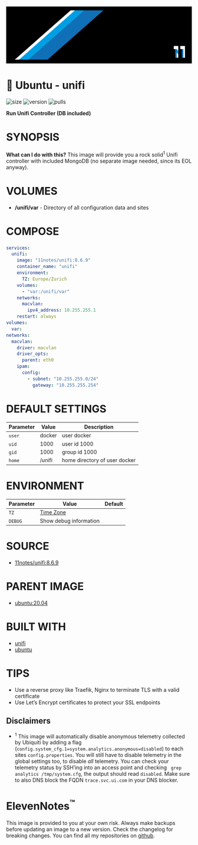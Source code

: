 ![Banner](https://github.com/11notes/defaults/blob/main/static/img/banner.png?raw=true)

# 🍟 Ubuntu - unifi
![size](https://img.shields.io/docker/image-size/11notes/unifi/8.6.9?color=0eb305) ![version](https://img.shields.io/docker/v/11notes/unifi/8.6.9?color=eb7a09) ![pulls](https://img.shields.io/docker/pulls/11notes/unifi?color=2b75d6)

**Run Unifi Controller (DB included)**

# SYNOPSIS
**What can I do with this?** This image will provide you a rock solid<sup>1</sup> Unifi controller with included MongoDB (no separate image needed, since its EOL anyway).

# VOLUMES
* **/unifi/var** - Directory of all configuration data and sites

# COMPOSE
```yaml
services:
  unifi:
    image: "11notes/unifi:8.6.9"
    container_name: "unifi"
    environment:
      TZ: Europe/Zurich
    volumes:
      - "var:/unifi/var"
    networks:
      macvlan:
        ipv4_address: 10.255.255.1
    restart: always
volumes:
  var:
networks:
  macvlan:
    driver: macvlan
    driver_opts:
      parent: eth0
    ipam:
      config:
        - subnet: "10.255.255.0/24"
          gateway: "10.255.255.254"
```

# DEFAULT SETTINGS
| Parameter | Value | Description |
| --- | --- | --- |
| `user` | docker | user docker |
| `uid` | 1000 | user id 1000 |
| `gid` | 1000 | group id 1000 |
| `home` | /unifi | home directory of user docker |

# ENVIRONMENT
| Parameter | Value | Default |
| --- | --- | --- |
| `TZ` | [Time Zone](https://en.wikipedia.org/wiki/List_of_tz_database_time_zones) | |
| `DEBUG` | Show debug information | |

# SOURCE
* [11notes/unifi:8.6.9](https://github.com/11notes/docker-unifi/tree/8.6.9)

# PARENT IMAGE
* [ubuntu:20.04](https://hub.docker.com/_/ubuntu)

# BUILT WITH
* [unifi](https://community.ui.com/releases)
* [ubuntu](https://alpinelinux.org)

# TIPS
* Use a reverse proxy like Traefik, Nginx to terminate TLS with a valid certificate
* Use Let’s Encrypt certificates to protect your SSL endpoints

## Disclaimers
* <sup>1</sup> This image will automatically disable anonymous telemetry collected by Ubiquiti by adding a flag (`config.system_cfg.1=system.analytics.anonymous=disabled`) to each sites `config.properties`. You will still have to disable telemetry in the global settings too, to disable *all* telemetry. You can check your telemetry status by SSH’ing into an access point and checking ` grep analytics /tmp/system.cfg`, the output should read `disabled`. Make sure to also DNS block the FQDN `trace.svc.ui.com` in your DNS blocker.

# ElevenNotes<sup>™️</sup>
This image is provided to you at your own risk. Always make backups before updating an image to a new version. Check the changelog for breaking changes. You can find all my repositories on [github](https://github.com/11notes).
    